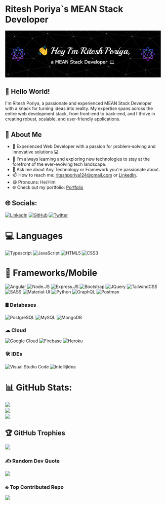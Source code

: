 # Ritesh Poriya`s MEAN Stack Developer

![Ritesh Poriya](./src/assets/images/github-header-image.png)
## 👋 Hello World!

I'm Ritesh Poriya, a passionate and experienced MEAN Stack Developer with a knack for turning ideas into reality. My expertise spans across the entire web development stack, from front-end to back-end, and I thrive in creating robust, scalable, and user-friendly applications.

## 🚀 About Me

- 🚀 Experienced Web Developer with a passion for problem-solving and innovative solutions 💻<br>
- 🌱 I'm always learning and exploring new technologies to stay at the forefront of the ever-evolving tech landscape.
- 💬 Ask me about Any Technology or Framework you're passionate about.
- 📫 How to reach me: riteshporiya124@gmail.com or [LinkedIn](https://www.linkedin.com/in/riteshporiyawebdev/).
- 😄 Pronouns: He/Him
- 🌐 Check out my portfolio: [Portfolio](https://riteshporiya.vercel.app/)

## 🌐 Socials:
[![LinkedIn](https://img.shields.io/badge/LinkedIn-%230077B5.svg?logo=linkedin&logoColor=white)](https://www.linkedin.com/in/riteshporiyawebdev/) [![GitHub](https://img.shields.io/badge/GitHub-%23121011.svg?logo=github&logoColor=white)](https://github.com/riteshporiya) [![Twitter](https://img.shields.io/badge/Twitter-%231DA1F2.svg?logo=Twitter&logoColor=white)](https://twitter.com/riteshporiya)

# 💻 Languages

![Typescript](https://img.shields.io/badge/TypeScript-007ACC?style=plastic&logo=typescript&logoColor=white)
![JavaScript](https://img.shields.io/badge/JavaScript-F7DF1E?style=plastic&logo=javascript&logoColor=black)
![HTML5](https://img.shields.io/badge/HTML5-E34F26?style=plastic&logo=html5&logoColor=white)
![CSS3](https://img.shields.io/badge/CSS3-1572B6?style=plastic&logo=css3&logoColor=white)

# 🚀 Frameworks/Mobile

![Angular](https://img.shields.io/badge/Angular-DD0031?style=plastic&logo=angular&logoColor=white)
![Node.JS](https://img.shields.io/badge/Node.js-43853D?style=plastic&logo=node.js&logoColor=white)
![Express.JS](https://img.shields.io/badge/Express.js-000000?style=plastic&logo=express&logoColor=white)
![Bootstrap](https://img.shields.io/badge/Bootstrap-563D7C?style=plastic&logo=bootstrap&logoColor=white)
![JQuery](https://img.shields.io/badge/jQuery-0769AD?style=plastic&logo=jquery&logoColor=white)
![TailwindCSS](https://img.shields.io/badge/Tailwind_CSS-38B2AC?style=plastic&logo=tailwind-css&logoColor=white)
![SASS](https://img.shields.io/badge/Sass-CC6699?style=plastic&logo=sass&logoColor=white)
![Material-UI](https://img.shields.io/badge/Material--UI-0081CB?style=plastic&logo=material-ui&logoColor=white)
![Python](https://img.shields.io/badge/Python-3776AB?style=plastic&logo=python&logoColor=white)
![GraphQL](https://img.shields.io/badge/GraphQl-E10098?style=plastic&logo=graphql&logoColor=white)
![Postman](https://img.shields.io/badge/Postman-FF6C37?style=plastic&logo=Postman&logoColor=white)

### 🛢️ Databases
![PostgreSQL](https://img.shields.io/badge/PostgreSQL-316192?style=plastic&logo=postgresql&logoColor=white)
![MySQL](https://img.shields.io/badge/MySQL-00000F?style=plastic&logo=mysql&logoColor=white)
![MongoDB](https://img.shields.io/badge/MongoDB-4EA94B?style=plastic&logo=mongodb&logoColor=white)

### ☁  Cloud
![Google Cloud](https://img.shields.io/badge/Google_Cloud-4285F4?style=plastic&logo=google-cloud&logoColor=white)
![Firebase](https://img.shields.io/badge/firebase-ffca28?style=plastic&logo=firebase&logoColor=black)
![Heroku](https://img.shields.io/badge/Heroku-430098?style=plastic&logo=heroku&logoColor=white)

### 🛠️ IDEs

![Visual Studio Code](https://img.shields.io/badge/Visual_Studio_Code-0078D4?style=plastic&logo=visual%20studio%20code&logoColor=white)
![IntellijIdea](https://img.shields.io/badge/IntelliJIDEA-000000.svg?style=plastic&logo=intellij-idea&logoColor=white)

# 📊 GitHub Stats:
![](https://github-readme-stats.vercel.app/api?username=riteshporiya&theme=blue-green&hide_border=false&include_all_commits=false&count_private=false) <br/>
![](https://github-readme-streak-stats.herokuapp.com/?user=riteshporiya&theme=blue-green&hide_border=false) <br/>
![](https://github-readme-stats.vercel.app/api/top-langs/?username=riteshporiya&theme=blue-green&hide_border=false&include_all_commits=false&count_private=false&layout=compact)

## 🏆 GitHub Trophies
![](https://github-profile-trophy.vercel.app/?username=riteshporiya&theme=discord&no-frame=true&no-bg=true&margin-w=4)

### ✍️ Random Dev Quote
![](https://quotes-github-readme.vercel.app/api?type=horizontal&theme=merko)

### 🔝 Top Contributed Repo
![](https://github-contributor-stats.vercel.app/api?username=riteshporiya&limit=5&theme=dark&combine_all_yearly_contributions=true)
